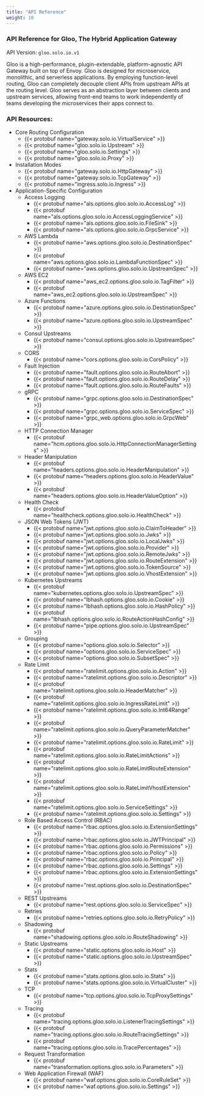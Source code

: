 ```yaml
---
title: "API Reference"
weight: 10
---
```


<!-- Code generated by solo-kit. DO NOT EDIT. -->



### API Reference for Gloo, The Hybrid Application Gateway

API Version: `gloo.solo.io.v1`

Gloo is a high-performance, plugin-extendable, platform-agnostic API Gateway built on top of Envoy. Gloo is designed for microservice, monolithic, and serverless applications. By employing function-level routing, Gloo can completely decouple client APIs from upstream APIs at the routing level. Gloo serves as an abstraction layer between clients and upstream services, allowing front-end teams to work independently of teams developing the microservices their apps connect to.


### API Resources:
- Core Routing Configuration
  - {{< protobuf name="gateway.solo.io.VirtualService" >}}
  - {{< protobuf name="gloo.solo.io.Upstream" >}}
  - {{< protobuf name="gloo.solo.io.Settings" >}}
  - {{< protobuf name="gloo.solo.io.Proxy" >}}
- Installation Modes
  - {{< protobuf name="gateway.solo.io.HttpGateway" >}}
  - {{< protobuf name="gateway.solo.io.TcpGateway" >}}
  - {{< protobuf name="ingress.solo.io.Ingress" >}}
- Application-Specific Configuration
  - Access Logging
      - {{< protobuf name="als.options.gloo.solo.io.AccessLog" >}}
      - {{< protobuf name="als.options.gloo.solo.io.AccessLoggingService" >}}
      - {{< protobuf name="als.options.gloo.solo.io.FileSink" >}}
      - {{< protobuf name="als.options.gloo.solo.io.GrpcService" >}}
  - AWS Lambda
      - {{< protobuf name="aws.options.gloo.solo.io.DestinationSpec" >}}
      - {{< protobuf name="aws.options.gloo.solo.io.LambdaFunctionSpec" >}}
      - {{< protobuf name="aws.options.gloo.solo.io.UpstreamSpec" >}}
  - AWS EC2
      - {{< protobuf name="aws_ec2.options.gloo.solo.io.TagFilter" >}}
      - {{< protobuf name="aws_ec2.options.gloo.solo.io.UpstreamSpec" >}}
  - Azure Functions
      - {{< protobuf name="azure.options.gloo.solo.io.DestinationSpec" >}}
      - {{< protobuf name="azure.options.gloo.solo.io.UpstreamSpec" >}}
  - Consul Upstreams
      - {{< protobuf name="consul.options.gloo.solo.io.UpstreamSpec" >}}
  - CORS
      - {{< protobuf name="cors.options.gloo.solo.io.CorsPolicy" >}}
  - Fault Injection
      - {{< protobuf name="fault.options.gloo.solo.io.RouteAbort" >}}
      - {{< protobuf name="fault.options.gloo.solo.io.RouteDelay" >}}
      - {{< protobuf name="fault.options.gloo.solo.io.RouteFaults" >}}
  - gRPC
      - {{< protobuf name="grpc.options.gloo.solo.io.DestinationSpec" >}}
      - {{< protobuf name="grpc.options.gloo.solo.io.ServiceSpec" >}}
      - {{< protobuf name="grpc_web.options.gloo.solo.io.GrpcWeb" >}}
  - HTTP Connection Manager
      - {{< protobuf name="hcm.options.gloo.solo.io.HttpConnectionManagerSettings" >}}
  - Header Manipulation
      - {{< protobuf name="headers.options.gloo.solo.io.HeaderManipulation" >}}
      - {{< protobuf name="headers.options.gloo.solo.io.HeaderValue" >}}
      - {{< protobuf name="headers.options.gloo.solo.io.HeaderValueOption" >}}
  - Health Check
      - {{< protobuf name="healthcheck.options.gloo.solo.io.HealthCheck" >}}
  - JSON Web Tokens (JWT)
      - {{< protobuf name="jwt.options.gloo.solo.io.ClaimToHeader" >}}
      - {{< protobuf name="jwt.options.gloo.solo.io.Jwks" >}}
      - {{< protobuf name="jwt.options.gloo.solo.io.LocalJwks" >}}
      - {{< protobuf name="jwt.options.gloo.solo.io.Provider" >}}
      - {{< protobuf name="jwt.options.gloo.solo.io.RemoteJwks" >}}
      - {{< protobuf name="jwt.options.gloo.solo.io.RouteExtension" >}}
      - {{< protobuf name="jwt.options.gloo.solo.io.TokenSource" >}}
      - {{< protobuf name="jwt.options.gloo.solo.io.VhostExtension" >}}
  - Kubernetes Upstreams
      - {{< protobuf name="kubernetes.options.gloo.solo.io.UpstreamSpec" >}}
      - {{< protobuf name="lbhash.options.gloo.solo.io.Cookie" >}}
      - {{< protobuf name="lbhash.options.gloo.solo.io.HashPolicy" >}}
      - {{< protobuf name="lbhash.options.gloo.solo.io.RouteActionHashConfig" >}}
      - {{< protobuf name="pipe.options.gloo.solo.io.UpstreamSpec" >}}
  - Grouping
      - {{< protobuf name="options.gloo.solo.io.Selector" >}}
      - {{< protobuf name="options.gloo.solo.io.ServiceSpec" >}}
      - {{< protobuf name="options.gloo.solo.io.SubsetSpec" >}}
  - Rate Limit
      - {{< protobuf name="ratelimit.options.gloo.solo.io.Action" >}}
      - {{< protobuf name="ratelimit.options.gloo.solo.io.Descriptor" >}}
      - {{< protobuf name="ratelimit.options.gloo.solo.io.HeaderMatcher" >}}
      - {{< protobuf name="ratelimit.options.gloo.solo.io.IngressRateLimit" >}}
      - {{< protobuf name="ratelimit.options.gloo.solo.io.Int64Range" >}}
      - {{< protobuf name="ratelimit.options.gloo.solo.io.QueryParameterMatcher" >}}
      - {{< protobuf name="ratelimit.options.gloo.solo.io.RateLimit" >}}
      - {{< protobuf name="ratelimit.options.gloo.solo.io.RateLimitActions" >}}
      - {{< protobuf name="ratelimit.options.gloo.solo.io.RateLimitRouteExtension" >}}
      - {{< protobuf name="ratelimit.options.gloo.solo.io.RateLimitVhostExtension" >}}
      - {{< protobuf name="ratelimit.options.gloo.solo.io.ServiceSettings" >}}
      - {{< protobuf name="ratelimit.options.gloo.solo.io.Settings" >}}
  - Role Based Access Control (RBAC)
      - {{< protobuf name="rbac.options.gloo.solo.io.ExtensionSettings" >}}
      - {{< protobuf name="rbac.options.gloo.solo.io.JWTPrincipal" >}}
      - {{< protobuf name="rbac.options.gloo.solo.io.Permissions" >}}
      - {{< protobuf name="rbac.options.gloo.solo.io.Policy" >}}
      - {{< protobuf name="rbac.options.gloo.solo.io.Principal" >}}
      - {{< protobuf name="rbac.options.gloo.solo.io.Settings" >}}
      - {{< protobuf name="rbac.options.gloo.solo.io.ExtensionSettings" >}}
      - {{< protobuf name="rest.options.gloo.solo.io.DestinationSpec" >}}
  - REST Upstreams
      - {{< protobuf name="rest.options.gloo.solo.io.ServiceSpec" >}}
  - Retries
      - {{< protobuf name="retries.options.gloo.solo.io.RetryPolicy" >}}
  - Shadowing
      - {{< protobuf name="shadowing.options.gloo.solo.io.RouteShadowing" >}}
  - Static Upstreams
      - {{< protobuf name="static.options.gloo.solo.io.Host" >}}
      - {{< protobuf name="static.options.gloo.solo.io.UpstreamSpec" >}}
  - Stats
      - {{< protobuf name="stats.options.gloo.solo.io.Stats" >}}
      - {{< protobuf name="stats.options.gloo.solo.io.VirtualCluster" >}}
  - TCP
      - {{< protobuf name="tcp.options.gloo.solo.io.TcpProxySettings" >}}
  - Tracing
      - {{< protobuf name="tracing.options.gloo.solo.io.ListenerTracingSettings" >}}
      - {{< protobuf name="tracing.options.gloo.solo.io.RouteTracingSettings" >}}
      - {{< protobuf name="tracing.options.gloo.solo.io.TracePercentages" >}}
  - Request Transformation
      - {{< protobuf name="transformation.options.gloo.solo.io.Parameters" >}}
  - Web Application Firewall (WAF)
      - {{< protobuf name="waf.options.gloo.solo.io.CoreRuleSet" >}}
      - {{< protobuf name="waf.options.gloo.solo.io.Settings" >}}

<!-- Start of HubSpot Embed Code -->
<script type="text/javascript" id="hs-script-loader" async defer src="//js.hs-scripts.com/5130874.js"></script>
<!-- End of HubSpot Embed Code -->
